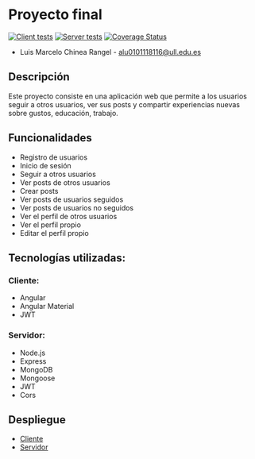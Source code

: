 # Proyecto final

[![Client tests](https://github.com/SyTW2324/ALU0101118116/actions/workflows/client.yml/badge.svg)](https://github.com/SyTW2324/ALU0101118116/actions/workflows/client.yml)
[![Server tests](https://github.com/SyTW2324/ALU0101118116/actions/workflows/server.yml/badge.svg)](https://github.com/SyTW2324/ALU0101118116/actions/workflows/server.yml)
[![Coverage Status](https://coveralls.io/repos/github/SyTW2324/ALU0101118116/badge.svg?branch=main)](https://coveralls.io/github/SyTW2324/ALU0101118116?branch=main)

- Luis Marcelo Chinea Rangel - alu0101118116@ull.edu.es

## Descripción

Este proyecto consiste en una aplicación web que permite a los usuarios seguir a otros usuarios, ver sus posts y compartir experiencias nuevas sobre gustos, educación, trabajo.

## Funcionalidades

- Registro de usuarios
- Inicio de sesión
- Seguir a otros usuarios
- Ver posts de otros usuarios
- Crear posts
- Ver posts de usuarios seguidos
- Ver posts de usuarios no seguidos
- Ver el perfil de otros usuarios
- Ver el perfil propio
- Editar el perfil propio

## Tecnologías utilizadas:

### Cliente:

- Angular
- Angular Material
- JWT

### Servidor:

- Node.js
- Express
- MongoDB
- Mongoose
- JWT
- Cors

## Despliegue

- [Cliente](https://avalon-mischief.netlify.app/)
- [Servidor](https://avalon-gxpo.onrender.com)
